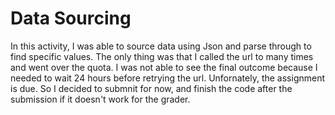 # Data Sourcing

In this activity, I was able to source data using Json and parse through to find specific values. The only thing was that I called the url to many times and went over the quota.
I was not able to see the final outcome because I needed to wait 24 hours before retrying the url. Unfornately, the assignment is due. So I decided to submnit for now, and finish the code after the submission if it doesn't work for the grader.
